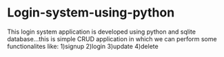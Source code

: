 # Login-system-using-python
This login system application is developed using python and sqlite database...this is simple CRUD application in which we can perform some functionalites like:
1)signup
2)login
3)update
4)delete
